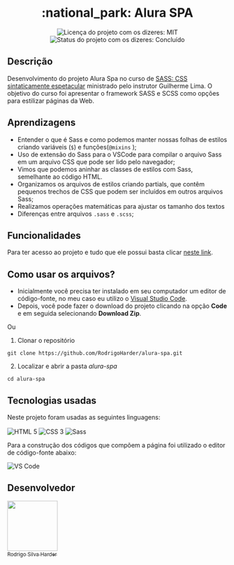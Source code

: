 <h1 align="center">:national_park: Alura SPA</h1>

<div>
  <p align="center">
    <img alt="Licença do projeto com os dizeres: MIT" src="https://img.shields.io/github/license/RodrigoHarder/alura-spa.svg">
    <img alt="Status do projeto com os dizeres: Concluído" src="https://img.shields.io/static/v1?label=Status&message=Concluído &color=green">
  </p>
</div>

## **Descrição**

Desenvolvimento do projeto Alura Spa no curso de [SASS: CSS sintaticamente espetacular](https://cursos.alura.com.br/course/sass-css-sintaticamente-espetacular) ministrado pelo instrutor Guilherme Lima. O objetivo do curso foi apresentar o framework SASS e SCSS como opções para estilizar páginas da Web.

## **Aprendizagens** 

- Entender o que é Sass e como podemos manter nossas folhas de estilos criando variáveis (`$`) e funções(`@mixins` );
- Uso de extensão do Sass para o VSCode para compilar o arquivo Sass em um arquivo CSS que pode ser lido pelo navegador;
- Vimos que podemos aninhar as classes de estilos com Sass, semelhante ao código HTML.
- Organizamos os arquivos de estilos criando partials, que contêm pequenos trechos de CSS que podem ser incluídos em outros arquivos Sass;
- Realizamos operações matemáticas para ajustar os tamanho dos textos
- Diferenças entre arquivos `.sass` e `.scss`;

## **Funcionalidades**

Para ter acesso ao projeto e tudo que ele possui basta clicar [neste link](https://rodrigoharder.github.io/alura-spa/).

## **Como usar os arquivos?**

- Inicialmente você precisa ter instalado em seu computador um editor de código-fonte, no meu caso eu utilizo o [Visual Studio Code](https://code.visualstudio.com/download). 
- Depois, você pode fazer o download do projeto clicando na opção **Code** e em seguida selecionando **Download Zip**.

Ou

1. Clonar o repositório

```
git clone https://github.com/RodrigoHarder/alura-spa.git
```
2. Localizar e abrir a pasta *alura-spa*

```
cd alura-spa
```

## **Tecnologias usadas**

Neste projeto foram usadas as seguintes linguagens:

<p>
 <img align="center" alt="HTML 5" src="https://img.shields.io/badge/HTML5-E34F26?style=for-the-badge&logo=html5&logoColor=white"> 
 <img align="center" alt="CSS 3" src="https://img.shields.io/badge/CSS3-1572B6?style=for-the-badge&logo=css3&logoColor=white">
 <img align="center" alt="Sass" src="https://img.shields.io/badge/Sass-CC6699?style=for-the-badge&logo=sass&logoColor=white">
</p>

Para a construção dos códigos que compõem a página foi utilizado o editor de código-fonte abaixo:

<img align="center" alt="VS Code" src="https://img.shields.io/badge/Visual_Studio-5C2D91?style=for-the-badge&logo=visual%20studio&logoColor=white">

## Desenvolvedor

[<img src="https://avatars.githubusercontent.com/u/114362538?v=4" width=115><br><sub>Rodrigo Silva Harder</sub>](https://github.com/RodrigoHarder)
